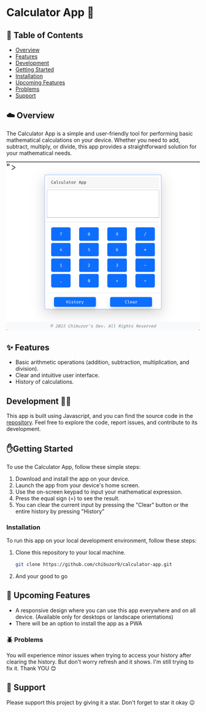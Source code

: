 # Calculator App 🧮

## 📜 Table of Contents

- [Overview](#%EF%B8%8F-overview)
- [Features](#%EF%B8%8F-features)
- [Development](#development-)
- [Getting Started](#%EF%B8%8Fgetting-started)
- [Installation](#installation)
- [Upcoming Features](#-upcoming-features)
- [Problems](#-problems)
- [Support](#-support)

## ☁️ Overview

The Calculator App is a simple and user-friendly tool for performing basic mathematical calculations on your device. Whether you need to add, subtract, multiply, or divide, this app provides a straightforward solution for your mathematical needs.

![Calculator App Screenshot](public/screenshot.png)

## ✨️ Features

- Basic arithmetic operations (addition, subtraction, multiplication, and division).
- Clear and intuitive user interface.
- History of calculations.

## Development 👨‍💻

This app is built using Javascript, and you can find the source code in the [repository](https://github.com/chibuzor9/calculator-app). Feel free to explore the code, report issues, and contribute to its development.

## ✋️Getting Started

To use the Calculator App, follow these simple steps:

1. Download and install the app on your device.
2. Launch the app from your device's home screen.
3. Use the on-screen keypad to input your mathematical expression.
4. Press the equal sign (=) to see the result.
5. You can clear the current input by pressing the "Clear" button or the entire history by pressing "History"

### Installation

To run this app on your local development environment, follow these steps:

1. Clone this repository to your local machine.
   ```bash
   git clone https://github.com/chibuzor9/calculator-app.git
   ```
2. And your good to go

## 🤤 Upcoming Features

- A responsive design where you can use this app everywhere and on all device. (Available only for desktops or landscape orientations)
- There will be an option to install the app as a PWA

### 🪲 Problems

You will experience minor issues when trying to access your history after clearing the history. But don't worry refresh and it shows. I'm still trying to fix it. Thank YOU 😊

## 🙏 Support

Please support this project by giving it a star. Don't forget to star it okay 😉
